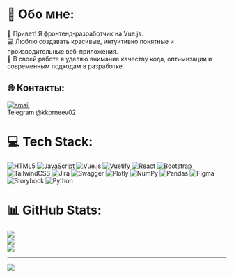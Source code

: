# 💫 Обо мне:
👋 Привет! Я фронтенд-разработчик на Vue.js.<br>💻 Люблю создавать красивые, интуитивно понятные и производительные веб-приложения.<br>🚀 В своей работе я уделяю внимание качеству кода, оптимизации и современным подходам в разработке.<br>


## 🌐 Контакты:
[![email](https://img.shields.io/badge/Email-D14836?logo=gmail&logoColor=white)](mailto:krllkrnv@yandex.ru)
<br>Telegram @kkorneev02

# 💻 Tech Stack:
![HTML5](https://img.shields.io/badge/html5-%23E34F26.svg?style=for-the-badge&logo=html5&logoColor=white) ![JavaScript](https://img.shields.io/badge/javascript-%23323330.svg?style=for-the-badge&logo=javascript&logoColor=%23F7DF1E) ![Vue.js](https://img.shields.io/badge/vue.js-%2335495e.svg?style=for-the-badge&logo=vuedotjs&logoColor=%234FC08D) ![Vuetify](https://img.shields.io/badge/Vuetify-1867C0?style=for-the-badge&logo=vuetify&logoColor=AEDDFF) ![React](https://img.shields.io/badge/react-%2320232a.svg?style=for-the-badge&logo=react&logoColor=%2361DAFB) ![Bootstrap](https://img.shields.io/badge/bootstrap-%238511FA.svg?style=for-the-badge&logo=bootstrap&logoColor=white) ![TailwindCSS](https://img.shields.io/badge/tailwindcss-%2338B2AC.svg?style=for-the-badge&logo=tailwind-css&logoColor=white) ![Jira](https://img.shields.io/badge/jira-%230A0FFF.svg?style=for-the-badge&logo=jira&logoColor=white) ![Swagger](https://img.shields.io/badge/-Swagger-%23Clojure?style=for-the-badge&logo=swagger&logoColor=white) ![Plotly](https://img.shields.io/badge/Plotly-%233F4F75.svg?style=for-the-badge&logo=plotly&logoColor=white) ![NumPy](https://img.shields.io/badge/numpy-%23013243.svg?style=for-the-badge&logo=numpy&logoColor=white) ![Pandas](https://img.shields.io/badge/pandas-%23150458.svg?style=for-the-badge&logo=pandas&logoColor=white) ![Figma](https://img.shields.io/badge/figma-%23F24E1E.svg?style=for-the-badge&logo=figma&logoColor=white) ![Storybook](https://img.shields.io/badge/-Storybook-FF4785?style=for-the-badge&logo=storybook&logoColor=white) ![Python](https://img.shields.io/badge/python-3670A0?style=for-the-badge&logo=python&logoColor=ffdd54)
# 📊 GitHub Stats:
![](https://github-readme-stats.vercel.app/api?username=krllkrnv&theme=blueberry&hide_border=false&include_all_commits=false&count_private=false)<br/>
![](https://github-readme-streak-stats.herokuapp.com/?user=krllkrnv&theme=blueberry&hide_border=false)<br/>
![](https://github-readme-stats.vercel.app/api/top-langs/?username=krllkrnv&theme=blueberry&hide_border=false&include_all_commits=false&count_private=false&layout=compact)

---
[![](https://visitcount.itsvg.in/api?id=krllkrnv&icon=6&color=8)](https://visitcount.itsvg.in)

<!-- Proudly created with GPRM ( https://gprm.itsvg.in ) -->

